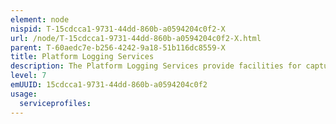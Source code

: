 ```yaml
---
element: node
nispid: T-15cdcca1-9731-44dd-860b-a0594204c0f2-X
url: /node/T-15cdcca1-9731-44dd-860b-a0594204c0f2-X.html
parent: T-60aedc7e-b256-4242-9a18-51b116dc8559-X
title: Platform Logging Services
description: The Platform Logging Services provide facilities for capturing, filtering and writing information about calls between services hosted in the Platform. The logs can be used for auditing purposes, for troubleshooting, performance optimizations, etc.
level: 7
emUUID: 15cdcca1-9731-44dd-860b-a0594204c0f2
usage:
  serviceprofiles:
---
```

